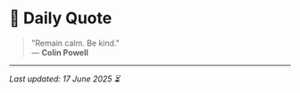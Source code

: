 # 📜 Daily Quote

> "Remain calm. Be kind."  
> — **Colin Powell**

---

_Last updated: 17 June 2025 ⏳_
